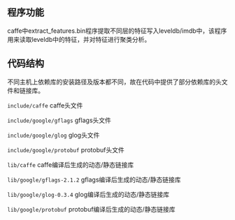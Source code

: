 ## 程序功能
caffe中extract_features.bin程序提取不同层的特征写入leveldb/imdb中，该程序用来读取leveldb中的特征，并对特征进行聚类分析。

## 代码结构
不同主机上依赖库的安装路径及版本都不同，故在代码中提供了部分依赖库的头文件和链接库。

`include/caffe`   caffe头文件

`include/google/gflags`  gflags头文件

`include/google/glog`   glog头文件

`include/google/protobuf` protobuf头文件

`lib/caffe`     caffe编译后生成的动态/静态链接库

`lib/google/gflags-2.1.2`   gflags编译后生成的动态/静态链接库

`lib/google/glog-0.3.4`     glog编译后生成的动态/静态链接库

`lib/google/protobuf`       protobuf编译后生成的动态/静态链接库